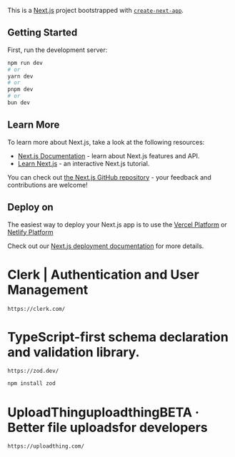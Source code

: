 This is a [Next.js](https://nextjs.org) project bootstrapped with [`create-next-app`](https://nextjs.org/docs/app/api-reference/cli/create-next-app).

## Getting Started

First, run the development server:

```bash
npm run dev
# or
yarn dev
# or
pnpm dev
# or
bun dev
```



## Learn More

To learn more about Next.js, take a look at the following resources:

- [Next.js Documentation](https://nextjs.org/docs) - learn about Next.js features and API.
- [Learn Next.js](https://nextjs.org/learn) - an interactive Next.js tutorial.

You can check out [the Next.js GitHub repository](https://github.com/vercel/next.js) - your feedback and contributions are welcome!

## Deploy on

The easiest way to deploy your Next.js app is to use the
[Vercel Platform](https://vercel.com/) or
[Netlify Platform](https://www.netlify.com/)

Check out our [Next.js deployment documentation](https://nextjs.org/docs/app/building-your-application/deploying) for more details.

# Clerk | Authentication and User Management

    https://clerk.com/

# TypeScript-first schema declaration and validation library.

    https://zod.dev/

```bash
npm install zod
```

# UploadThinguploadthingBETA · Better file uploadsfor developers

    https://uploadthing.com/
